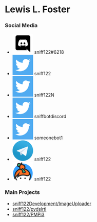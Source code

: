 # Lewis L. Foster

### Social Media

 - ![Discord](discord.png) sniff122#6218
 - ![Twitter](twitter.png) sniff122
 - ![Twitter](twitter.png) sniff122N
 - ![Twitter](twitter.png) sniffbotdiscord
 - ![Twitter](twitter.png) someonebot1
 - ![Telegram](telegram.png) sniff122
 - ![Keybase](keybase.png) sniff122
 
 ### Main Projects
 - [sniff122Development/ImageUploader](https://github.com/sniff122Development/ImageUploader)
 - [sniff122/pydslrtl](https://github.com/sniff122/pydslrtl)
 - [sniff122/PMPi3](https://github.com/sniff122/PMPi3)

